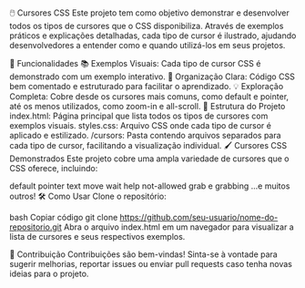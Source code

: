 🖱️ Cursores CSS
Este projeto tem como objetivo demonstrar e desenvolver todos os tipos de cursores que o CSS disponibiliza. Através de exemplos práticos e explicações detalhadas, cada tipo de cursor é ilustrado, ajudando desenvolvedores a entender como e quando utilizá-los em seus projetos.

🚀 Funcionalidades
📚 Exemplos Visuais: Cada tipo de cursor CSS é demonstrado com um exemplo interativo.
🎨 Organização Clara: Código CSS bem comentado e estruturado para facilitar o aprendizado.
💡 Exploração Completa: Cobre desde os cursores mais comuns, como default e pointer, até os menos utilizados, como zoom-in e all-scroll.
📂 Estrutura do Projeto
index.html: Página principal que lista todos os tipos de cursores com exemplos visuais.
styles.css: Arquivo CSS onde cada tipo de cursor é aplicado e estilizado.
/cursors: Pasta contendo arquivos separados para cada tipo de cursor, facilitando a visualização individual.
🖌️ Cursores CSS Demonstrados
Este projeto cobre uma ampla variedade de cursores que o CSS oferece, incluindo:

default
pointer
text
move
wait
help
not-allowed
grab e grabbing
...e muitos outros!
🛠️ Como Usar
Clone o repositório:

bash
Copiar código
git clone https://github.com/seu-usuario/nome-do-repositorio.git
Abra o arquivo index.html em um navegador para visualizar a lista de cursores e seus respectivos exemplos.

🤝 Contribuição
Contribuições são bem-vindas! Sinta-se à vontade para sugerir melhorias, reportar issues ou enviar pull requests caso tenha novas ideias para o projeto.